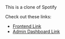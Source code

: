 This is a clone of Spotify

Check out these links:
- [Frontend Link](https://spotifyclone75.netlify.app/)
- [Admin Dashboard Link](https://spotifyadmin73.netlify.app/)
